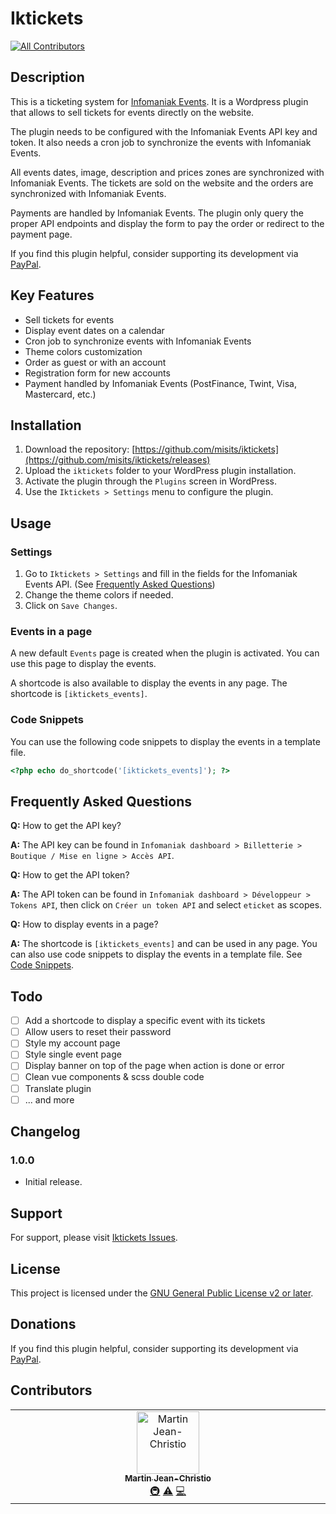 # Iktickets
<!-- ALL-CONTRIBUTORS-BADGE:START - Do not remove or modify this section -->
[![All Contributors](https://img.shields.io/badge/all_contributors-1-orange.svg?style=flat-square)](#contributors-)
<!-- ALL-CONTRIBUTORS-BADGE:END -->

## Description

This is a ticketing system for [Infomaniak Events](https://www.infomaniak.com/goto/fr/home?utm_term=664daa56ccbad). It is a Wordpress plugin that allows to sell tickets for events directly on the website.

The plugin needs to be configured with the Infomaniak Events API key and token. It also needs a cron job to synchronize the events with Infomaniak Events.

All events dates, image, description and prices zones are synchronized with Infomaniak Events. The tickets are sold on the website and the orders are synchronized with Infomaniak Events.

Payments are handled by Infomaniak Events. The plugin only query the proper API endpoints and display the form to pay the order or redirect to the payment page.

If you find this plugin helpful, consider supporting its development via [PayPal](https://www.paypal.com/donate/?hosted_button_id=8YDDNMSELC5CS).

## Key Features

- Sell tickets for events
- Display event dates on a calendar
- Cron job to synchronize events with Infomaniak Events
- Theme colors customization
- Order as guest or with an account
- Registration form for new accounts
- Payment handled by Infomaniak Events (PostFinance, Twint, Visa, Mastercard, etc.)

## Installation

1. Download the repository: [https://github.com/misits/iktickets](https://github.com/misits/iktickets/releases)
2. Upload the `iktickets` folder to your WordPress plugin installation.
3. Activate the plugin through the `Plugins` screen in WordPress.
4. Use the `Iktickets > Settings` menu to configure the plugin.

## Usage

### Settings

1. Go to `Iktickets > Settings` and fill in the fields for the Infomaniak Events API. (See [Frequently Asked Questions](#frequently-asked-questions))
2. Change the theme colors if needed.
3. Click on `Save Changes`.

### Events in a page

A new default `Events` page is created when the plugin is activated. You can use this page to display the events.

A shortcode is also available to display the events in any page. The shortcode is `[iktickets_events]`.

### Code Snippets

You can use the following code snippets to display the events in a template file.

```php
<?php echo do_shortcode('[iktickets_events]'); ?>
```

## Frequently Asked Questions

**Q:** How to get the API key?

**A:** The API key can be found in `Infomaniak dashboard > Billetterie > Boutique / Mise en ligne > Accès API`.

**Q:** How to get the API token?

**A:** The API token can be found in `Infomaniak dashboard > Développeur > Tokens API`, then click on `Créer un token API` and select `eticket` as scopes.

**Q:** How to display events in a page?

**A:** The shortcode is `[iktickets_events]` and can be used in any page. You can also use code snippets to display the events in a template file. See [Code Snippets](#code-snippets).

## Todo

- [ ] Add a shortcode to display a specific event with its tickets
- [ ] Allow users to reset their password
- [ ] Style my account page
- [ ] Style single event page
- [ ] Display banner on top of the page when action is done or error
- [ ] Clean vue components & scss double code
- [ ] Translate plugin
- [ ] ... and more

## Changelog

### 1.0.0

- Initial release.

## Support

For support, please visit [Iktickets Issues](https://github.com/misits/iktickets/issues).

## License

This project is licensed under the [GNU General Public License v2 or later](https://www.gnu.org/licenses/gpl-2.0.html).

## Donations

If you find this plugin helpful, consider supporting its development via [PayPal](https://www.paypal.com/donate/?hosted_button_id=8YDDNMSELC5CS).

## Contributors

<!-- ALL-CONTRIBUTORS-LIST:START - Do not remove or modify this section -->
<!-- prettier-ignore-start -->
<!-- markdownlint-disable -->
<table>
  <tbody>
    <tr>
      <td align="center" valign="top" width="14.28%"><a href="http://jean-christio.ch"><img src="https://avatars.githubusercontent.com/u/27312102?v=4?s=100" width="100px;" alt="Martin Jean-Christio"/><br /><sub><b>Martin Jean-Christio</b></sub></a><br /><a href="#infra-MarJC5" title="Infrastructure (Hosting, Build-Tools, etc)">🚇</a> <a href="https://github.com/misits/iktickets/commits?author=MarJC5" title="Tests">⚠️</a> <a href="https://github.com/misits/iktickets/commits?author=MarJC5" title="Code">💻</a></td>
    </tr>
  </tbody>
</table>

<!-- markdownlint-restore -->
<!-- prettier-ignore-end -->

<!-- ALL-CONTRIBUTORS-LIST:END -->
<!-- prettier-ignore-start -->
<!-- markdownlint-disable -->

<!-- markdownlint-restore -->
<!-- prettier-ignore-end -->

<!-- ALL-CONTRIBUTORS-LIST:END -->
